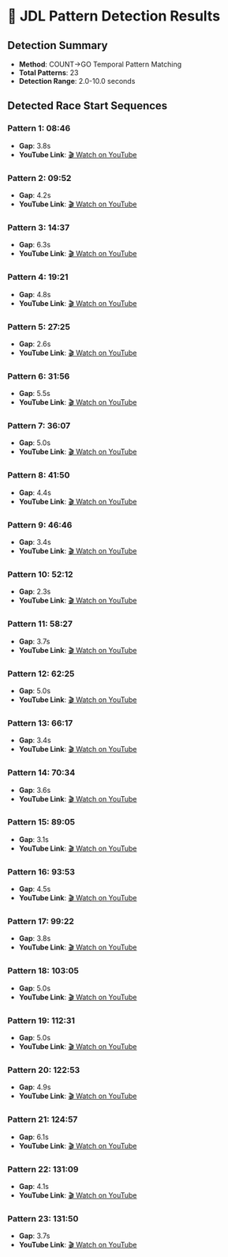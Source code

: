 # 🏁 JDL Pattern Detection Results

## Detection Summary

- **Method**: COUNT→GO Temporal Pattern Matching
- **Total Patterns**: 23
- **Detection Range**: 2.0-10.0 seconds

## Detected Race Start Sequences

### Pattern 1: 08:46
- **Gap**: 3.8s
- **YouTube Link**: [🎬 Watch on YouTube](https://www.youtube.com/live/Z7sjETGD-dg?t=526)

### Pattern 2: 09:52
- **Gap**: 4.2s
- **YouTube Link**: [🎬 Watch on YouTube](https://www.youtube.com/live/Z7sjETGD-dg?t=592)

### Pattern 3: 14:37
- **Gap**: 6.3s
- **YouTube Link**: [🎬 Watch on YouTube](https://www.youtube.com/live/Z7sjETGD-dg?t=877)

### Pattern 4: 19:21
- **Gap**: 4.8s
- **YouTube Link**: [🎬 Watch on YouTube](https://www.youtube.com/live/Z7sjETGD-dg?t=1161)

### Pattern 5: 27:25
- **Gap**: 2.6s
- **YouTube Link**: [🎬 Watch on YouTube](https://www.youtube.com/live/Z7sjETGD-dg?t=1645)

### Pattern 6: 31:56
- **Gap**: 5.5s
- **YouTube Link**: [🎬 Watch on YouTube](https://www.youtube.com/live/Z7sjETGD-dg?t=1916)

### Pattern 7: 36:07
- **Gap**: 5.0s
- **YouTube Link**: [🎬 Watch on YouTube](https://www.youtube.com/live/Z7sjETGD-dg?t=2167)

### Pattern 8: 41:50
- **Gap**: 4.4s
- **YouTube Link**: [🎬 Watch on YouTube](https://www.youtube.com/live/Z7sjETGD-dg?t=2510)

### Pattern 9: 46:46
- **Gap**: 3.4s
- **YouTube Link**: [🎬 Watch on YouTube](https://www.youtube.com/live/Z7sjETGD-dg?t=2806)

### Pattern 10: 52:12
- **Gap**: 2.3s
- **YouTube Link**: [🎬 Watch on YouTube](https://www.youtube.com/live/Z7sjETGD-dg?t=3132)

### Pattern 11: 58:27
- **Gap**: 3.7s
- **YouTube Link**: [🎬 Watch on YouTube](https://www.youtube.com/live/Z7sjETGD-dg?t=3507)

### Pattern 12: 62:25
- **Gap**: 5.0s
- **YouTube Link**: [🎬 Watch on YouTube](https://www.youtube.com/live/Z7sjETGD-dg?t=3745)

### Pattern 13: 66:17
- **Gap**: 3.4s
- **YouTube Link**: [🎬 Watch on YouTube](https://www.youtube.com/live/Z7sjETGD-dg?t=3977)

### Pattern 14: 70:34
- **Gap**: 3.6s
- **YouTube Link**: [🎬 Watch on YouTube](https://www.youtube.com/live/Z7sjETGD-dg?t=4234)

### Pattern 15: 89:05
- **Gap**: 3.1s
- **YouTube Link**: [🎬 Watch on YouTube](https://www.youtube.com/live/Z7sjETGD-dg?t=5345)

### Pattern 16: 93:53
- **Gap**: 4.5s
- **YouTube Link**: [🎬 Watch on YouTube](https://www.youtube.com/live/Z7sjETGD-dg?t=5633)

### Pattern 17: 99:22
- **Gap**: 3.8s
- **YouTube Link**: [🎬 Watch on YouTube](https://www.youtube.com/live/Z7sjETGD-dg?t=5962)

### Pattern 18: 103:05
- **Gap**: 5.0s
- **YouTube Link**: [🎬 Watch on YouTube](https://www.youtube.com/live/Z7sjETGD-dg?t=6185)

### Pattern 19: 112:31
- **Gap**: 5.0s
- **YouTube Link**: [🎬 Watch on YouTube](https://www.youtube.com/live/Z7sjETGD-dg?t=6751)

### Pattern 20: 122:53
- **Gap**: 4.9s
- **YouTube Link**: [🎬 Watch on YouTube](https://www.youtube.com/live/Z7sjETGD-dg?t=7373)

### Pattern 21: 124:57
- **Gap**: 6.1s
- **YouTube Link**: [🎬 Watch on YouTube](https://www.youtube.com/live/Z7sjETGD-dg?t=7497)

### Pattern 22: 131:09
- **Gap**: 4.1s
- **YouTube Link**: [🎬 Watch on YouTube](https://www.youtube.com/live/Z7sjETGD-dg?t=7869)

### Pattern 23: 131:50
- **Gap**: 3.7s
- **YouTube Link**: [🎬 Watch on YouTube](https://www.youtube.com/live/Z7sjETGD-dg?t=7910)

